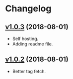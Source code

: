 # Changelog

## [v1.0.3](../../compare/v1.0.2...v1.0.3) (2018-08-01)

* Self hosting.
* Adding readme file.

## [v1.0.2](../../compare/v1.0.1...v1.0.2) (2018-08-01)

* Better tag fetch.
